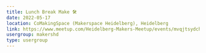 ```yaml
---
title: Lunch Break Make 🛠️
date: 2022-05-17
location: CoMakingSpace (Makerspace Heidelberg), Heidelberg
link: https://www.meetup.com/Heidelberg-Makers-Meetup/events/mvqjtsydchbwb/
usergroup: makershd
type: usergroup
---
```

